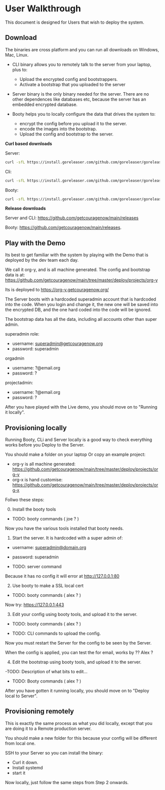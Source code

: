 # User Walkthrough

This document is designed for Users that wish to deploy the system.


## Download

The binaries are cross platform and you can run all downloads on Windows, Mac, Linux.

- CLI binary allows you to remotely talk to the server from your laptop, plus to:
	- Upload the encrypted config and bootstrappers.
	- Activate a bootstrap that you uploaded to the server

- Server binary is the only binary needed for the server. There are no other dependences like databases etc, because the server has an embedded encrypted database.

- Booty helps you to locally configure the data that drives the system to:
	- encrypt the config before you upload it to the server.
	- encode the images into the bootstrap.
	- Upload the config and bootstrap to the server.


**Curl based downloads**

Server:

```bash
curl -sfL https://install.goreleaser.com/github.com/goreleaser/goreleaser.sh | sh
```

Cli:

```bash
curl -sfL https://install.goreleaser.com/github.com/goreleaser/goreleaser.sh | sh
```

Booty:

```bash
curl -sfL https://install.goreleaser.com/github.com/goreleaser/goreleaser.sh | sh
```

**Release downloads**

Server and CLI: https://github.com/getcouragenow/main/releases

Booty: https://github.com/getcouragenow/main/releases.

## Play with the Demo

Its best to get familiar with the system by playing with the Demo that is deployed by the dev team each day.

We call it org-y, and is all machine generated. The config and bootstrap data is at: https://github.com/getcouragenow/main/tree/master/deploy/projects/org-y

Its is deployed to https://org-y.getcouragenow.org/

The Server boots with a hardcoded superadmin account that is hardcoded into the code. When you login and change it, the new one will be saved into the encrypted DB, and the one hard coded into the code will be ignored.

The bootstrap data has all the data, including all accounts other than super admin.

superadmin role:

- username: superadmin@getcouragenow.org
- password: superadmin

orgadmin

- username: ?@email.org
- password: ?

projectadmin:

- username: ?@email.org
- password: ?


After you have played with the Live demo, you should move on to "Running it locally".

## Provisioning locally

Running  Booty, CLi and Server locally is a good way to check everything works before you Deploy to the Server.

You should make a folder on your laptop Or copy an example project:
- org-y is all machine generated: https://github.com/getcouragenow/main/tree/master/deploy/projects/org-y
- org-x is hand customise: https://github.com/getcouragenow/main/tree/master/deploy/projects/org-x

Follwo these steps:

0. Install the booty tools

- TODO: booty commands ( joe ? ) 

Now you have the various tools installed that booty needs.

1. Start the server. It is hardcoded with a super admin of:
- username: superadmin@domain.org
- password: superadmin

- TODO: server command

Because it has no config it will error at http://127.0.0.1:80

2. Use booty to make a SSL local cert

- TODO: booty commands ( alex ? ) 

Now try: https://127.0.0.1:443


3. Edit your config using booty tools, and upload it to the server.

- TODO: booty commands ( alex ? )

- TODO: CLI commands to upload the config.

Now you must restart the Server for the config to be seen by the Server.

When the config is applied, you can test the for email, works by ?? Alex ?


4. Edit the bootstrap using booty tools, and upload it to the server.

 -TODO: Description of what bits to edit...

- TODO: Booty commands ( alex ? )


After you have gotten it running locally, you should move on to "Deploy local to Server".

## Provisioning remotely

This is exactly the same process as what you did locally, except that you are doing it to a Remote production server.

You should make a new folder for this because your config will be different from local one.

SSH to your Server so you can install the binary:

- Curl it down.
- Install systemd
- start it

Now locally, just follow the same steps from Step 2 onwards.